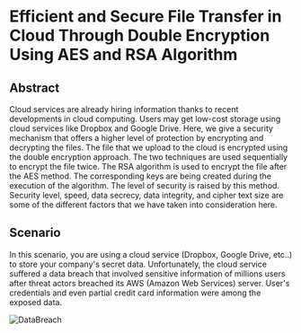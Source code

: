 # Efficient and Secure File Transfer in Cloud Through Double Encryption Using AES and RSA Algorithm

## Abstract
Cloud services are already hiring information thanks to recent developments in cloud computing. Users may get low-cost storage using cloud services like Dropbox and Google Drive. Here, we give a security mechanism that offers a higher level of protection by encrypting and decrypting the files. The file that we upload to the cloud is encrypted using the double encryption approach. The two techniques are used sequentially to encrypt the file twice.
The RSA algorithm is used to encrypt the file after the AES method. The corresponding keys are being created during the execution of the algorithm. The level of security is raised by this method. Security level, speed, data secrecy, data integrity, and cipher text size are some of the different factors that we have taken into consideration here.

## Scenario
In this scenario, you are using a cloud service (Dropbox, Google Drive, etc..) to store your company's secret data. Unfortunately, the cloud service suffered a data breach that involved sensitive information of millions users after threat actors breached its AWS (Amazon Web Services) server. User's credentials and even partial credit card information were among the exposed data.

![DataBreach](https://user-images.githubusercontent.com/92283038/226251074-a5947361-be29-46ea-a3c9-7927d686b773.png)


